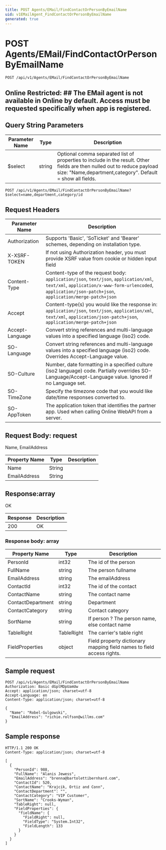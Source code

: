 ```yaml
---
title: POST Agents/EMail/FindContactOrPersonByEmailName
uid: v1EMailAgent_FindContactOrPersonByEmailName
generated: true
---
```


# POST Agents/EMail/FindContactOrPersonByEmailName

```http
POST /api/v1/Agents/EMail/FindContactOrPersonByEmailName
```

<para />


## Online Restricted: ## The EMail agent is not available in Online by default. Access must be requested specifically when app is registered.






## Query String Parameters

| Parameter Name | Type |  Description |
|----------------|------|--------------|
| $select | string |  Optional comma separated list of properties to include in the result. Other fields are then nulled out to reduce payload size: "Name,department,category". Default = show all fields. |

```http
POST /api/v1/Agents/EMail/FindContactOrPersonByEmailName?$select=name,department,category/id
```


## Request Headers

| Parameter Name | Description |
|----------------|-------------|
| Authorization  | Supports 'Basic', 'SoTicket' and 'Bearer' schemes, depending on installation type. |
| X-XSRF-TOKEN   | If not using Authorization header, you must provide XSRF value from cookie or hidden input field |
| Content-Type | Content-type of the request body: `application/json`, `text/json`, `application/xml`, `text/xml`, `application/x-www-form-urlencoded`, `application/json-patch+json`, `application/merge-patch+json` |
| Accept         | Content-type(s) you would like the response in: `application/json`, `text/json`, `application/xml`, `text/xml`, `application/json-patch+json`, `application/merge-patch+json` |
| Accept-Language | Convert string references and multi-language values into a specified language (iso2) code. |
| SO-Language | Convert string references and multi-language values into a specified language (iso2) code. Overrides Accept-Language value. |
| SO-Culture | Number, date formatting in a specified culture (iso2 language) code. Partially overrides SO-Language/Accept-Language value. Ignored if no Language set. |
| SO-TimeZone | Specify the timezone code that you would like date/time responses converted to. |
| SO-AppToken | The application token that identifies the partner app. Used when calling Online WebAPI from a server. |

## Request Body: request 

Name, EmailAddress 

| Property Name | Type |  Description |
|----------------|------|--------------|
| Name | String |  |
| EmailAddress | String |  |

## Response:array

OK

| Response | Description |
|----------------|-------------|
| 200 | OK |

### Response body: array

| Property Name | Type |  Description |
|----------------|------|--------------|
| PersonId | int32 | The id of the person |
| FullName | string | The person fullname |
| EmailAddress | string | The emailAddress |
| ContactId | int32 | The id of the contact |
| ContactName | string | The contact name |
| ContactDepartment | string | Department |
| ContactCategory | string | Contact category |
| SortName | string | If person ? The person name, else contact name |
| TableRight | TableRight | The carrier's table right |
| FieldProperties | object | Field property dictionary mapping field names to field access rights. |

## Sample request

```http!
POST /api/v1/Agents/EMail/FindContactOrPersonByEmailName
Authorization: Basic dGplMDpUamUw
Accept: application/json; charset=utf-8
Accept-Language: en
Content-Type: application/json; charset=utf-8

{
  "Name": "Robel-Gulgowski",
  "EmailAddress": "richie.rolfson@willms.com"
}
```

## Sample response

```http_
HTTP/1.1 200 OK
Content-Type: application/json; charset=utf-8

[
  {
    "PersonId": 988,
    "FullName": "Alanis Jewess",
    "EmailAddress": "brenna@bartolettibernhard.com",
    "ContactId": 520,
    "ContactName": "Krajcik, Ortiz and Conn",
    "ContactDepartment": "",
    "ContactCategory": "VIP Customer",
    "SortName": "Crooks-Wyman",
    "TableRight": null,
    "FieldProperties": {
      "fieldName": {
        "FieldRight": null,
        "FieldType": "System.Int32",
        "FieldLength": 133
      }
    }
  }
]
```